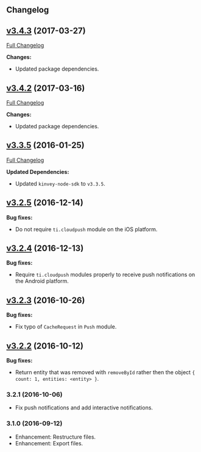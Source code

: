 ## Changelog
## [v3.4.3](https://github.com/Kinvey/titanium-sdk/tree/v3.4.3) (2017-03-27)
[Full Changelog](https://github.com/Kinvey/titanium-sdk/compare/v3.4.2...v3.4.3)<br/>

**Changes:**
- Updated package dependencies.

## [v3.4.2](https://github.com/Kinvey/titanium-sdk/tree/v3.4.2) (2017-03-16)
[Full Changelog](https://github.com/Kinvey/titanium-sdk/compare/v3.4.1...v3.4.2)<br/>

**Changes:**
- Updated package dependencies.

## [v3.3.5](https://github.com/Kinvey/titanium-sdk/tree/v3.3.5) (2016-01-25)
[Full Changelog](https://github.com/Kinvey/titanium-sdk/compare/v3.2.5...v3.3.5)<br/>

**Updated Dependencies:**
- Updated `kinvey-node-sdk` to `v3.3.5`.

## [v3.2.5](https://github.com/Kinvey/kinvey-nodejs/tree/v3.2.5) (2016-12-14)

**Bug fixes:**
- Do not require `ti.cloudpush` module on the iOS platform.

## [v3.2.4](https://github.com/Kinvey/kinvey-nodejs/tree/v3.2.4) (2016-12-13)

**Bug fixes:**
- Require `ti.cloudpush` modules properly to receive push notifications on the Android platform.

## [v3.2.3](https://github.com/Kinvey/kinvey-nodejs/tree/v3.2.3) (2016-10-26)

**Bug fixes:**
- Fix typo of `CacheRequest` in `Push` module.

## [v3.2.2](https://github.com/Kinvey/kinvey-nodejs/tree/v3.2.2) (2016-10-12)

**Bug fixes:**
- Return entity that was removed with `removeById` rather then the object `{ count: 1, entities: <entity> }`.

### 3.2.1 (2016-10-06)
* Fix push notifications and add interactive notifications.

### 3.1.0 (2016-09-12)
* Enhancement: Restructure files.
* Enhancement: Export files.
